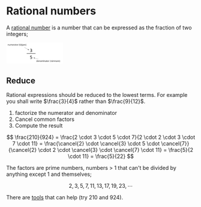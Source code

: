 # Rational numbers

A [rational number](https://en.wikipedia.org/wiki/Rational_number)
is a number that can be expressed as the fraction of two integers;

<img src="rational.svg" width="30%" />


## Reduce

<script>MathJax={chtml:{displayAlign:'left',displayIndent:"2em"}}</script>

Rational expressions should be reduced to the lowest terms. For
example you shall write $\frac{3}{4}$ rather than $\frac{9}{12}$.

1. factorize the numerator and denominator
2. Cancel common factors
3. Compute the result

$$
\frac{210}{924} =
\frac{2 \cdot 3 \cdot 5 \cdot 7}{2 \cdot 2 \cdot 3 \cdot 7 \cdot 11} =
\frac{\cancel{2} \cdot \cancel{3} \cdot 5 \cdot \cancel{7}}
     {\cancel{2} \cdot 2 \cdot \cancel{3} \cdot \cancel{7} \cdot 11} =
\frac{5}{2 \cdot 11} = \frac{5}{22}
$$

The factors are prime numbers, numbers > 1 that can't be divided by
anything except 1 and themselves;

$$2, 3, 5, 7, 11, 13, 17, 19, 23, \cdots $$

There are [tools](https://www.calculatorsoup.com/calculators/math/prime-factors.php)
that can help (try 210 and 924).